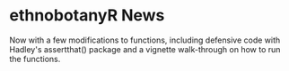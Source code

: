 # ethnobotanyR News
Now with a few modifications to functions, including defensive code with Hadley's assertthat() package and a vignette walk-through on how to run the functions. 